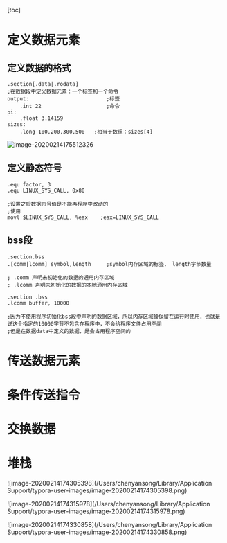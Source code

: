 [toc]

# 定义数据元素

## 定义数据的格式

```assembly
.section[.data|.rodata]
;在数据段中定义数据元素：一个标签和一个命令
output:							;标签
	.int 22						;命令
pi:
	.float 3.14159
sizes:
	.long 100,200,300,500   ;相当于数组：sizes[4]
```

![image-20200214175512326](/Users/chenyansong/Documents/note/images/linux/assemly/image-20200214175512326.png)



## 定义静态符号

```assembly
.equ factor, 3
.equ LINUX_SYS_CALL, 0x80

;设置之后数据符号值是不能再程序中改动的
;使用
movl $LINUX_SYS_CALL, %eax    ;eax=LINUX_SYS_CALL
```



## bss段

```assembly
.section.bss
.[comm|lcomm] symbol,length		;symbol内存区域的标签， length字节数量

; .comm 声明未初始化的数据的通用内存区域
; .lcomm 声明未初始化的数据的本地通用内存区域

.section .bss
.lcomm buffer, 10000

;因为不使用程序初始化bss段中声明的数据区域，所以内存区域被保留在运行时使用，也就是说这个指定的10000字节不包含在程序中，不会给程序文件占用空间
;但是在数据data中定义的数据，是会占用程序空间的
```

















# 传送数据元素







# 条件传送指令







# 交换数据





# 堆栈





![image-20200214174305398](/Users/chenyansong/Library/Application Support/typora-user-images/image-20200214174305398.png)

![image-20200214174315978](/Users/chenyansong/Library/Application Support/typora-user-images/image-20200214174315978.png)

![image-20200214174330858](/Users/chenyansong/Library/Application Support/typora-user-images/image-20200214174330858.png)

